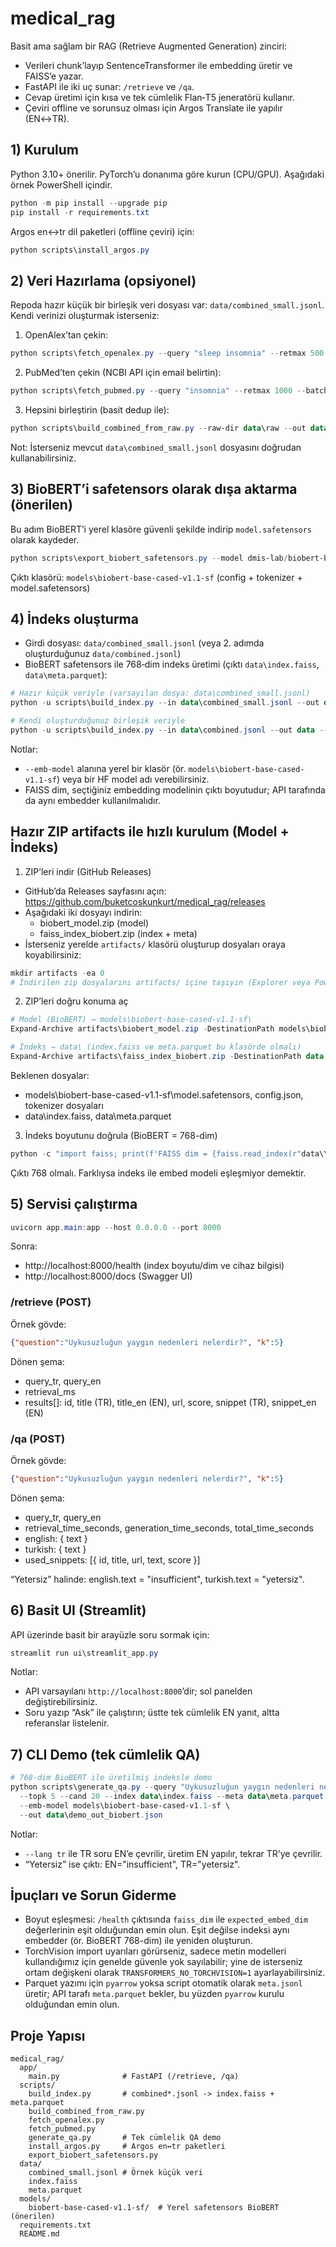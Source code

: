 # medical_rag

Basit ama sağlam bir RAG (Retrieve Augmented Generation) zinciri:
- Verileri chunk’layıp SentenceTransformer ile embedding üretir ve FAISS’e yazar.
- FastAPI ile iki uç sunar: `/retrieve` ve `/qa`.
- Cevap üretimi için kısa ve tek cümlelik Flan‑T5 jeneratörü kullanır.
- Çeviri offline ve sorunsuz olması için Argos Translate ile yapılır (EN↔TR).

## 1) Kurulum

Python 3.10+ önerilir. PyTorch’u donanıma göre kurun (CPU/GPU). Aşağıdaki örnek PowerShell içindir.

```powershell
python -m pip install --upgrade pip
pip install -r requirements.txt
```

Argos en↔tr dil paketleri (offline çeviri) için:

```powershell
python scripts\install_argos.py
```

## 2) Veri Hazırlama (opsiyonel)

Repoda hazır küçük bir birleşik veri dosyası var: `data/combined_small.jsonl`. Kendi verinizi oluşturmak isterseniz:

1) OpenAlex’tan çekin:

```powershell
python scripts\fetch_openalex.py --query "sleep insomnia" --retmax 500 --out data\raw\openalex_sleep.jsonl --overwrite
```

2) PubMed’ten çekin (NCBI API için email belirtin):

```powershell
python scripts\fetch_pubmed.py --query "insomnia" --retmax 1000 --batch-size 50 --email you@example.com --out data\raw\pubmed_sleep.jsonl --overwrite --dedup --mindate 2015
```

3) Hepsini birleştirin (basit dedup ile):

```powershell
python scripts\build_combined_from_raw.py --raw-dir data\raw --out data\combined.jsonl --dedup-mode url+hash
```

Not: İsterseniz mevcut `data\combined_small.jsonl` dosyasını doğrudan kullanabilirsiniz.

## 3) BioBERT’i safetensors olarak dışa aktarma (önerilen)

Bu adım BioBERT’i yerel klasöre güvenli şekilde indirip `model.safetensors` olarak kaydeder.

```powershell
python scripts\export_biobert_safetensors.py --model dmis-lab/biobert-base-cased-v1.1 --out models\biobert-base-cased-v1.1-sf
```

Çıktı klasörü: `models\biobert-base-cased-v1.1-sf` (config + tokenizer + model.safetensors)

## 4) İndeks oluşturma

- Girdi dosyası: `data/combined_small.jsonl` (veya 2. adımda oluşturduğunuz `data/combined.jsonl`)
- BioBERT safetensors ile 768‑dim indeks üretimi (çıktı `data\index.faiss`, `data\meta.parquet`):

```powershell
# Hazır küçük veriyle (varsayılan dosya: data\combined_small.jsonl)
python -u scripts\build_index.py --in data\combined_small.jsonl --out data --emb-model models\biobert-base-cased-v1.1-sf

# Kendi oluşturduğunuz birleşik veriyle
python -u scripts\build_index.py --in data\combined.jsonl --out data --emb-model models\biobert-base-cased-v1.1-sf
```

Notlar:
- `--emb-model` alanına yerel bir klasör (ör. `models\biobert-base-cased-v1.1-sf`) veya bir HF model adı verebilirsiniz.
- FAISS dim, seçtiğiniz embedding modelinin çıktı boyutudur; API tarafında da aynı embedder kullanılmalıdır.

## Hazır ZIP artifacts ile hızlı kurulum (Model + İndeks)


1) ZIP’leri indir (GitHub Releases)

- GitHub’da Releases sayfasını açın: https://github.com/buketcoskunkurt/medical_rag/releases
- Aşağıdaki iki dosyayı indirin:
  - biobert_model.zip (model)
  - faiss_index_biobert.zip (index + meta)
- İsterseniz yerelde `artifacts/` klasörü oluşturup dosyaları oraya koyabilirsiniz:

```powershell
mkdir artifacts -ea 0
# İndirilen zip dosyalarını artifacts/ içine taşıyın (Explorer veya PowerShell ile)
```

2) ZIP’leri doğru konuma aç

```powershell
# Model (BioBERT) → models\biobert-base-cased-v1.1-sf\
Expand-Archive artifacts\biobert_model.zip -DestinationPath models\biobert-base-cased-v1.1-sf -Force

# İndeks → data\ (index.faiss ve meta.parquet bu klasörde olmalı)
Expand-Archive artifacts\faiss_index_biobert.zip -DestinationPath data -Force
```

Beklenen dosyalar:
- models\biobert-base-cased-v1.1-sf\model.safetensors, config.json, tokenizer dosyaları
- data\index.faiss, data\meta.parquet

3) İndeks boyutunu doğrula (BioBERT = 768-dim)

```powershell
python -c "import faiss; print(f'FAISS dim = {faiss.read_index(r"data\\index.faiss").d}')"
```

Çıktı 768 olmalı. Farklıysa indeks ile embed modeli eşleşmiyor demektir.

## 5) Servisi çalıştırma

```powershell
uvicorn app.main:app --host 0.0.0.0 --port 8000
```

Sonra:
- http://localhost:8000/health (index boyutu/dim ve cihaz bilgisi)
- http://localhost:8000/docs (Swagger UI)

### /retrieve (POST)
Örnek gövde:

```json
{"question":"Uykusuzluğun yaygın nedenleri nelerdir?", "k":5}
```

Dönen şema:
- query_tr, query_en
- retrieval_ms
- results[]: id, title (TR), title_en (EN), url, score, snippet (TR), snippet_en (EN)

### /qa (POST)
Örnek gövde:

```json
{"question":"Uykusuzluğun yaygın nedenleri nelerdir?", "k":5}
```

Dönen şema:
- query_tr, query_en
- retrieval_time_seconds, generation_time_seconds, total_time_seconds
- english: { text }
- turkish: { text }
- used_snippets: [{ id, title, url, text, score }]

“Yetersiz” halinde: english.text = "insufficient", turkish.text = "yetersiz".

## 6) Basit UI (Streamlit)

API üzerinde basit bir arayüzle soru sormak için:

```powershell
streamlit run ui\streamlit_app.py
```

Notlar:
- API varsayılanı `http://localhost:8000`’dir; sol panelden değiştirebilirsiniz.
- Soru yazıp “Ask” ile çalıştırın; üstte tek cümlelik EN yanıt, altta referanslar listelenir.

## 7) CLI Demo (tek cümlelik QA)

```powershell
# 768‑dim BioBERT ile üretilmiş indeksle demo
python scripts\generate_qa.py --query "Uykusuzluğun yaygın nedenleri nelerdir?" --lang tr \
  --topk 5 --cand 20 --index data\index.faiss --meta data\meta.parquet \
  --emb-model models\biobert-base-cased-v1.1-sf \
  --out data\demo_out_biobert.json
```

Notlar:
- `--lang tr` ile TR soru EN’e çevrilir, üretim EN yapılır, tekrar TR’ye çevrilir.
- “Yetersiz” ise çıktı: EN="insufficient", TR="yetersiz".

## İpuçları ve Sorun Giderme

- Boyut eşleşmesi: `/health` çıktısında `faiss_dim` ile `expected_embed_dim` değerlerinin eşit olduğundan emin olun. Eşit değilse indeksi aynı embedder (ör. BioBERT 768-dim) ile yeniden oluşturun.
- TorchVision import uyarıları görürseniz, sadece metin modelleri kullandığımız için genelde güvenle yok sayılabilir; yine de isterseniz ortam değişkeni olarak `TRANSFORMERS_NO_TORCHVISION=1` ayarlayabilirsiniz.
- Parquet yazımı için `pyarrow` yoksa script otomatik olarak `meta.jsonl` üretir; API tarafı `meta.parquet` bekler, bu yüzden `pyarrow` kurulu olduğundan emin olun.

## Proje Yapısı

```
medical_rag/
  app/
    main.py              # FastAPI (/retrieve, /qa)
  scripts/
    build_index.py       # combined*.jsonl -> index.faiss + meta.parquet
    build_combined_from_raw.py
    fetch_openalex.py
    fetch_pubmed.py
    generate_qa.py       # Tek cümlelik QA demo
    install_argos.py     # Argos en↔tr paketleri
    export_biobert_safetensors.py
  data/
    combined_small.jsonl # Örnek küçük veri
    index.faiss
    meta.parquet
  models/
    biobert-base-cased-v1.1-sf/  # Yerel safetensors BioBERT (önerilen)
  requirements.txt
  README.md
```